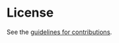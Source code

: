 # License

See the
[guidelines for contributions](https://github.com/devforma/internet-draft-template/blob//CONTRIBUTING.md).
